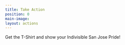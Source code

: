 ```yaml
---
title: Take Action
position: 0
main-image: 
layout: actions
---
```


Get the T-Shirt and show your Indivisible San Jose Pride!
